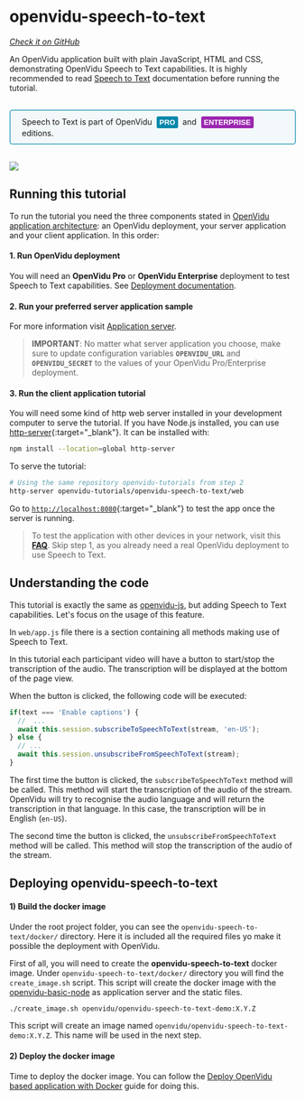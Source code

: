 # openvidu-speech-to-text
<a href="https://github.com/OpenVidu/openvidu-tutorials/tree/master/openvidu-speech-to-text" target="_blank"><i class="icon ion-social-github"> Check it on GitHub</i></a>

An OpenVidu application built with plain JavaScript, HTML and CSS, demonstrating OpenVidu Speech to Text capabilities. It is highly recommended to read [Speech to Text](advanced-features/speech-to-text/) documentation before running the tutorial.

<div style="
    display: table;
    border: 2px solid #0088aa9e;
    border-radius: 5px;
    width: 100%;
    margin-top: 30px;
    margin-bottom: 30px;
    padding: 10px 0;
    background-color: rgba(0, 136, 170, 0.04);"><div style="display: table-cell; vertical-align: middle">
    <i class="icon ion-android-alert" style="
    font-size: 50px;
    color: #0088aa;
    display: inline-block;
    padding-left: 25%;
"></i></div>
<div style="
    vertical-align: middle;
    display: table-cell;
    padding-left: 20px;
    padding-right: 20px;
    ">
Speech to Text is part of OpenVidu <a href="openvidu-pro/"><span id="openvidu-pro-tag" style="display: inline-block; background-color: rgb(0, 136, 170); color: white; font-weight: bold; padding: 0px 5px; margin: 0 4px 0 4px; border-radius: 3px; font-size: 13px; line-height:21px; font-family: Montserrat, sans-serif;">PRO</span></a> and <a href="openvidu-enterprise/"><span id="openvidu-pro-tag" style="display: inline-block; background-color: rgb(156, 39, 176); color: white; font-weight: bold; padding: 0px 5px; margin: 0 4px 0 4px; border-radius: 3px; font-size: 13px; line-height:21px; font-family: Montserrat, sans-serif;">ENTERPRISE</span></a> editions.
</div>
</div>

<div class="row">
    <div class="pro-gallery" style="margin: 20px 0 15px 0">
        <a data-fancybox="gallery-pro1" data-type="image" class="fancybox-img" href="img/tutorials/openvidu-speech-to-text.png">
          <img class="img-responsive" style="margin: auto; max-height: 500px" src="img/tutorials/openvidu-speech-to-text.png"/>
        </a>
    </div>
</div>

## Running this tutorial

To run the tutorial you need the three components stated in [OpenVidu application architecture](developing-your-video-app/#openvidu-application-architecture): an OpenVidu deployment, your server application and your client application. In this order:

#### 1. Run OpenVidu deployment

You will need an **OpenVidu Pro** or **OpenVidu Enterprise** deployment to test Speech to Text capabilities. See [Deployment documentation](deployment/).

#### 2. Run your preferred server application sample

For more information visit [Application server](application-server/).

> **IMPORTANT**: No matter what server application you choose, make sure to update configuration variables **`OPENVIDU_URL`** and **`OPENVIDU_SECRET`** to the values of your OpenVidu Pro/Enterprise deployment.

<div id="application-server-wrapper"></div>
<script src="js/load-common-template.js" data-pathToFile="server-application-samples.html" data-elementId="application-server-wrapper" data-runAnchorScript="false" data-useCurrentVersion="true"></script>

#### 3. Run the client application tutorial

You will need some kind of http web server installed in your development computer to serve the tutorial. If you have Node.js installed, you can use [http-server](https://github.com/indexzero/http-server){:target="_blank"}. It can be installed with:

```bash
npm install --location=global http-server
```

To serve the tutorial:

```bash
# Using the same repository openvidu-tutorials from step 2
http-server openvidu-tutorials/openvidu-speech-to-text/web
```

Go to [`http://localhost:8080`](http://localhost:8080){:target="_blank"} to test the app once the server is running.

> To test the application with other devices in your network, visit this **[FAQ](troubleshooting/#3-test-applications-in-my-network-with-multiple-devices)**. Skip step 1, as you already need a real OpenVidu deployment to use Speech to Text.

## Understanding the code

This tutorial is exactly the same as [openvidu-js](tutorials/openvidu-js/), but adding Speech to Text capabilities.
Let's focus on the usage of this feature.

In `web/app.js` file there is a section containing all methods making use of Speech to Text.

In this tutorial each participant video will have a button to start/stop the transcription of the audio. The transcription will be displayed at the bottom of the page view.

When the button is clicked, the following code will be executed:

```javascript
if(text === 'Enable captions') {
  //  ...
  await this.session.subscribeToSpeechToText(stream, 'en-US');
} else {
  // ...
  await this.session.unsubscribeFromSpeechToText(stream);
}
```

The first time the button is clicked, the `subscribeToSpeechToText` method will be called. This method will start the transcription of the audio of the stream. OpenVidu will try to recognise the audio language and will return the transcription in that language. In this case, the transcription will be in English (`en-US`).

 The second time the button is clicked, the `unsubscribeFromSpeechToText` method will be called. This method will stop the transcription of the audio of the stream.


## Deploying openvidu-speech-to-text

#### 1) Build the docker image

Under the root project folder, you can see the `openvidu-speech-to-text/docker/` directory. Here it is included all the required files yo make it possible the deployment with OpenVidu.

First of all, you will need to create the **openvidu-speech-to-text** docker image. Under `openvidu-speech-to-text/docker/` directory you will find the `create_image.sh` script. This script will create the docker image with the [openvidu-basic-node](application-server/openvidu-basic-node/) as application server and the static files.

```bash
./create_image.sh openvidu/openvidu-speech-to-text-demo:X.Y.Z
```

This script will create an image named `openvidu/openvidu-speech-to-text-demo:X.Y.Z`. This name will be used in the next step.

#### 2) Deploy the docker image

Time to deploy the docker image. You can follow the [Deploy OpenVidu based application with Docker](/deployment/deploying-openvidu-apps/#with-docker) guide for doing this.

<link rel="stylesheet" href="https://cdnjs.cloudflare.com/ajax/libs/fancybox/3.1.20/jquery.fancybox.min.css" />
<script src="https://cdnjs.cloudflare.com/ajax/libs/fancybox/3.1.20/jquery.fancybox.min.js"></script>
<script type='text/javascript' src='js/fancybox-setup.js'></script>